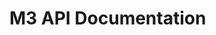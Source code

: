 <script src="https://unpkg.com/swagger-ui-dist@3/swagger-ui-bundle.js" charset="UTF-8"></script>
<script>
var SwaggerUIBundle = require('swagger-ui-dist').SwaggerUIBundle

const ui = SwaggerUIBundle({
    url: "https://raw.githubusercontent.com/mbari-media-management/m3-api-docs/main/reference/vars-kb-server.v1.yaml",
    dom_id: '#swagger-ui',
    presets: [
      SwaggerUIBundle.presets.apis,
      SwaggerUIBundle.SwaggerUIStandalonePreset
    ],
    layout: "StandaloneLayout"
  })
</script>

# M3 API Documentation
